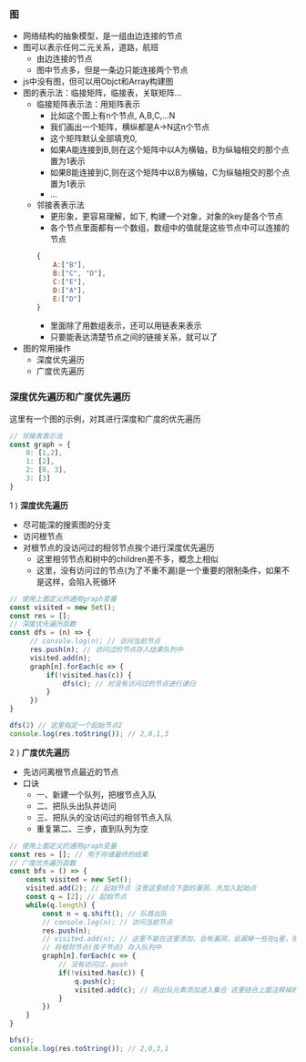### 图

- 网络结构的抽象模型，是一组由边连接的节点
- 图可以表示任何二元关系，道路，航班
    * 由边连接的节点
    * 图中节点多，但是一条边只能连接两个节点
- js中没有图，但可以用Objct和Array构建图
- 图的表示法：临接矩阵，临接表，关联矩阵...
    * 临接矩阵表示法：用矩阵表示
        * 比如这个图上有n个节点, A,B,C,...N
        * 我们画出一个矩阵，横纵都是A->N这n个节点
        * 这个矩阵默认全部填充0,
        * 如果A能连接到B,则在这个矩阵中以A为横轴，B为纵轴相交的那个点置为1表示
        * 如果B能连接到C,则在这个矩阵中以B为横轴，C为纵轴相交的那个点置为1表示
        * ...
    * 邻接表表示法
        * 更形象，更容易理解，如下, 构建一个对象，对象的key是各个节点
        * 各个节点里面都有一个数组，数组中的值就是这些节点中可以连接的节点
        ```js
        {
            A:["B"],
            B:["C", "D"],
            C:["E"],
            D:["A"],
            E:["D"]
        }
        ```
        * 里面除了用数组表示，还可以用链表来表示
        * 只要能表达清楚节点之间的链接关系，就可以了
- 图的常用操作
    * 深度优先遍历
    * 广度优先遍历

### 深度优先遍历和广度优先遍历

这里有一个图的示例，对其进行深度和广度的优先遍历

```js
// 邻接表表示法
const graph = {
    0: [1,2],
    1: [2],
    2: [0, 3],
    3: [3]
}
```

1 ) **深度优先遍历**

- 尽可能深的搜索图的分支
- 访问根节点
- 对根节点的没访问过的相邻节点挨个进行深度优先遍历
    * 这里相邻节点和树中的children差不多，概念上相似
    * 这里，没有访问过的节点(为了不重不漏)是一个重要的限制条件，如果不是这样，会陷入死循环

```js
// 使用上面定义的通用graph变量
const visited = new Set();
const res = [];
// 深度优先遍历函数
const dfs = (n) => {
     // console.log(n); // 访问当前节点
     res.push(n); // 访问过的节点存入结果队列中
     visited.add(n);
     graph[n].forEach(c => {
         if(!visited.has(c)) {
             dfs(c); // 对没有访问过的节点进行递归
         }
     })
}

dfs(2) // 这里指定一个起始节点2 
console.log(res.toString()); // 2,0,1,3
```

2 ) **广度优先遍历**

- 先访问离根节点最近的节点
- 口诀
    * 一、新建一个队列，把根节点入队
    * 二、把队头出队并访问
    * 三、把队头的没访问过的相邻节点入队
    * 重复第二、三步，直到队列为空

```js
// 使用上面定义的通用graph变量
const res = []; // 用于存储最终的结果
// 广度优先遍历函数
const bfs = () => {
    const visited = new Set();
    visited.add(2); // 起始节点 注意这里结合下面的漏洞，先加入起始点
    const q = [2]; // 起始节点
    while(q.length) {
        const n = q.shift(); // 队首出队
        // console.log(n); // 访问当前节点
        res.push(n);
        // visited.add(n); // 这里不能在这里添加，会有漏洞，会漏掉一些在q里，但没有在visited中的元素，它会逃过限制，重复在q中被添加
        // 将相邻节点(孩子节点) 存入队列中
        graph[n].forEach(c => {
            // 没有访问过，push
            if(!visited.has(c)) {
                q.push(c);
                visited.add(c); // 将出队元素添加进入集合 这里结合上面注释掉的漏洞，后添加
            }
        })
    }
}

bfs();
console.log(res.toString()); // 2,0,3,1
```